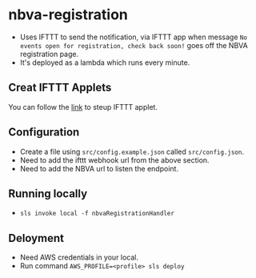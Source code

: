 # nbva-registration

- Uses IFTTT to send the notification, via IFTTT app when message `No events open for registration, check back soon!` goes off the NBVA registration page.
- It's deployed as a lambda which runs every minute.


## Creat IFTTT Applets
You can follow the [link](https://www.mathworks.com/help/thingspeak/use-ifttt-to-send-text-message-notification.html) to steup IFTTT applet.

## Configuration
- Create a file using `src/config.example.json` called `src/config.json`.
- Need to add the ifttt webhook url from the above section.
- Need to add the NBVA url to listen the endpoint.


## Running locally
- `sls invoke local -f nbvaRegistrationHandler`

## Deloyment
- Need AWS credentials in your local.
- Run command `AWS_PROFILE=<profile> sls deploy`
